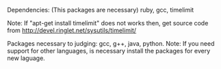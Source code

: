 Dependencies:
  (This packages are necessary)
  ruby, gcc, timelimit
  
  Note: If "apt-get install timelimit" does not works then, get source code from http://devel.ringlet.net/sysutils/timelimit/

Packages necessary to judging:
  gcc, g++, java, python.
  Note: If you need support for other languages, is necessary install the packages for every new laguage.
